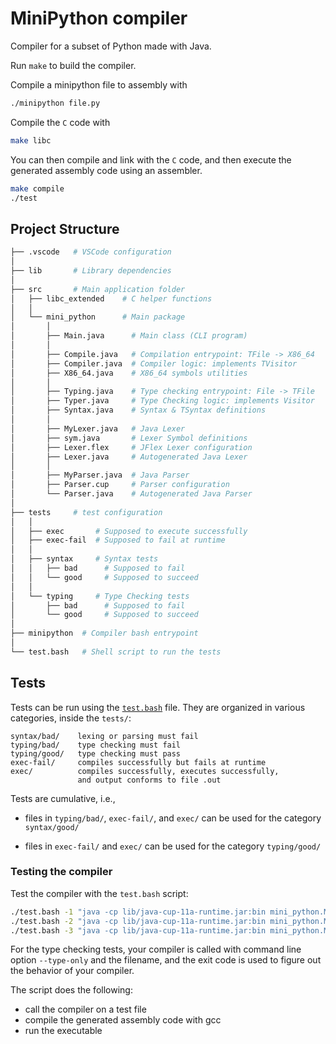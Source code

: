# MiniPython compiler

Compiler for a subset of Python made with Java.

Run `make` to build the compiler.

Compile a minipython file to assembly with

```bash
./minipython file.py
```

Compile the `C` code with

```bash
make libc
```

You can then compile and link with the `C` code, and then execute the generated assembly code using an assembler.

```bash
make compile
./test
```

## Project Structure

```bash
├── .vscode   # VSCode configuration
│
├── lib       # Library dependencies
│
├── src       # Main application folder
│   ├── libc_extended    # C helper functions
│   │
│   └── mini_python      # Main package
│       │
│       ├── Main.java      # Main class (CLI program)
│       │
│       ├── Compile.java   # Compilation entrypoint: TFile -> X86_64
│       ├── Compiler.java  # Compiler logic: implements TVisitor
│       ├── X86_64.java    # X86_64 symbols utilities
│       │
│       ├── Typing.java    # Type checking entrypoint: File -> TFile
│       ├── Typer.java     # Type Checking logic: implements Visitor
│       ├── Syntax.java    # Syntax & TSyntax definitions
│       │
│       ├── MyLexer.java   # Java Lexer
│       ├── sym.java       # Lexer Symbol definitions
│       ├── Lexer.flex     # JFlex Lexer configuration
│       ├── Lexer.java     # Autogenerated Java Lexer
│       │
│       ├── MyParser.java  # Java Parser
│       ├── Parser.cup     # Parser configuration
│       └── Parser.java    # Autogenerated Java Parser
│
├── tests     # test configuration
│   │
│   ├── exec       # Supposed to execute successfully
│   ├── exec-fail  # Supposed to fail at runtime
│   │
│   ├── syntax     # Syntax tests
│   │   ├── bad      # Supposed to fail
│   │   └── good     # Supposed to succeed
│   │
│   └── typing     # Type Checking tests
│       ├── bad      # Supposed to fail
│       └── good     # Supposed to succeed
│
├── minipython  # Compiler bash entrypoint
│
└── test.bash   # Shell script to run the tests
```

## Tests

Tests can be run using the [`test.bash`](./test.bash) file.
They are organized in various categories, inside the `tests/`:

    syntax/bad/    lexing or parsing must fail
    typing/bad/    type checking must fail
    typing/good/   type checking must pass
    exec-fail/     compiles successfully but fails at runtime
    exec/          compiles successfully, executes successfully,
                   and output conforms to file .out

Tests are cumulative, i.e.,

- files in `typing/bad/`, `exec-fail/`, and `exec/` can be used for the
  category `syntax/good/`

- files in `exec-fail/` and `exec/` can be used for the category
  `typing/good/`

### Testing the compiler

Test the compiler with the `test.bash` script:

```bash
./test.bash -1 "java -cp lib/java-cup-11a-runtime.jar:bin mini_python.Main"  # Parsing
./test.bash -2 "java -cp lib/java-cup-11a-runtime.jar:bin mini_python.Main"  # Type Checking
./test.bash -3 "java -cp lib/java-cup-11a-runtime.jar:bin mini_python.Main"  # Code Generation
```

For the type checking tests, your compiler is called with command
line option `--type-only` and the filename, and the exit code is used
to figure out the behavior of your compiler.

The script does the following:

* call the compiler on a test file
* compile the generated assembly code with gcc
* run the executable
